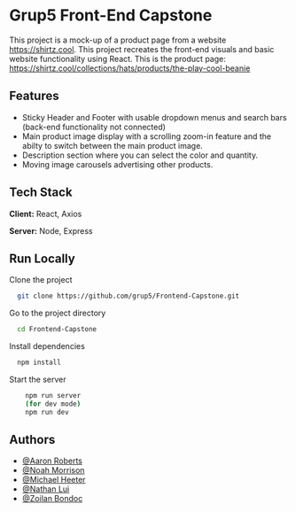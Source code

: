 # Grup5 Front-End Capstone

This project is a mock-up of a product page from a website https://shirtz.cool. This project recreates the front-end visuals and basic website functionality using React. This is the product page: https://shirtz.cool/collections/hats/products/the-play-cool-beanie



## Features

- Sticky Header and Footer with usable dropdown menus and search bars (back-end functionality not connected)
- Main product image display with a scrolling zoom-in feature and the abilty to switch between the main product image.
- Description section where you can select the color and quantity.
- Moving image carousels advertising other products.


## Tech Stack

**Client:** React, Axios

**Server:** Node, Express


## Run Locally

Clone the project

```bash
  git clone https://github.com/grup5/Frontend-Capstone.git
```

Go to the project directory

```bash
  cd Frontend-Capstone
```

Install dependencies

```bash
  npm install
```

Start the server

```bash
    npm run server
    (for dev mode)
    npm run dev
```


## Authors

- [@Aaron Roberts](https://github.com/guy-jerome)
- [@Noah Morrison](https://github.com/Leaf-mane)
- [@Michael Heeter](https://github.com/Michael-Heeter)
- [@Nathan Lui](https://github.com/nateykliu)
- [@Zoilan Bondoc](https://github.com/ZenBond)
